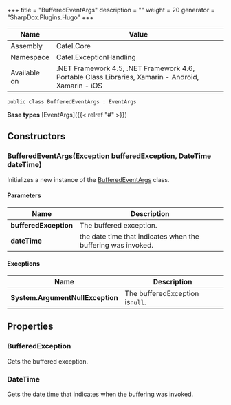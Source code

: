 

+++
title = "BufferedEventArgs" 
description = ""
weight = 20
generator = "SharpDox.Plugins.Hugo"
+++

Name|Value
---|---
Assembly|Catel.Core
Namespace|Catel.ExceptionHandling
Available on|.NET Framework 4.5, .NET Framework 4.6, Portable Class Libraries, Xamarin - Android, Xamarin - iOS

```
public class BufferedEventArgs : EventArgs
```

**Base types**
[EventArgs]({{&lt; relref "#" &gt;}})

## Constructors

### BufferedEventArgs(Exception bufferedException, DateTime dateTime)

Initializes a new instance of the [BufferedEventArgs](#) class.

#### Parameters

Name|Description
---|---
**bufferedException**|The buffered exception.
**dateTime**|the date time that indicates when the buffering was invoked.

#### Exceptions

Name|Description
---|---
**System.ArgumentNullException**|The bufferedException is`null`.

## Properties

### BufferedException

Gets the buffered exception.

### DateTime

Gets the date time that indicates when the buffering was invoked.

